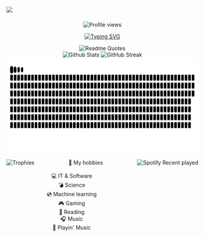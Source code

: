 ## <img src="https://raw.githubusercontent.com/ShadowsAdi/ShadowsAdi/output/banner2.png"/>

<div align="center">
  <img src="https://komarev.com/ghpvc/?username=shadowsadi&label=Views&abbreviated=true&style=plastic&color=brightgreen" alt="Profile views">
</div>
<p align="center">
  <a href="https://git.io/typing-svg"><img src="https://readme-typing-svg.herokuapp.com?font=Fira+Code&weight=300&size=14&pause=1000&color=1DBFF7&random=true&width=435&lines=Interseted+in+self-developing+and+helping+others.;I+love+a+good+challenge.;Counter-Strike+player+and+developer.;Indie+games+enjoyer." alt="Typing SVG" /></a>
</p>

<div align="center">
  <img src="https://readme-jokes.vercel.app/api?type=horizontal&theme=algolia" alt="Readme Quotes">
</div>

<div align="center">
  <img src="https://github-readme-stats.vercel.app/api?username=shadowsadi&show_icons=true&theme=transparent&count_private=true&include_all_commits=true" height="250" width="470" alt="Github Stats">
  <img src="https://github-readme-streak-stats.herokuapp.com/?user=shadowsadi&theme=transparent" height="250" width="500" alt="GitHub Streak">
</div>

<img src="https://raw.githubusercontent.com/ShadowsAdi/ShadowsAdi/output/github-snake-dark.svg" height="250" alt="Snake Animation">
<div>
    <img src="https://github-profile-trophy.vercel.app/?username=shadowsadi&theme=algolia&column=4&row=2" alt="Trophies" align="left">
    <img style="margin-right: auto" src="https://spotify-recently-played-readme.vercel.app/api?user=ieawb61vvdp9oqaimihzgewae&count=5&width=300" height="250" align="right" alt="Spotify Recent played">
  <p align="center">
  💚 My hobbies
    <br>
    <br>
  💻 IT & Software
    <br>
  💣 Science
    <br>
  💿 Machine learning
    <br>
  🎮 Gaming
    <br>
  📖 Reading
    <br>
  🎧 Music
    <br>
  🎸 Playin' Music
  </p>
</div>
